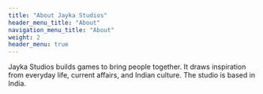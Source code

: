 ```yaml
---
title: "About Jayka Studios"
header_menu_title: "About"
navigation_menu_title: "About"
weight: 2
header_menu: true
---
```


Jayka Studios builds games to bring people together. It draws inspiration from 
everyday life, current affairs, and Indian culture. The studio is based in India.
